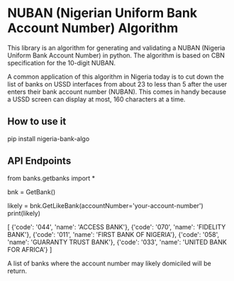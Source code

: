 # NUBAN (Nigerian Uniform Bank Account Number) Algorithm

This library is an algorithm for generating and validating a NUBAN (Nigeria Uniform Bank Account Number) in python. The algorithm is based on CBN specification for the 10-digit NUBAN.

A common application of this algorithm in Nigeria today is to cut down the list of banks on USSD interfaces from about 23 to less than 5 after the user enters their bank account number (NUBAN). This comes in handy because a USSD screen can display at most, 160 characters at a time.

## How to use it 

pip install nigeria-bank-algo

## API Endpoints

from banks.getbanks import *

bnk = GetBank()

likely = bnk.GetLikeBank(accountNumber='your-account-number')
print(likely)

[
    {'code': '044', 'name': 'ACCESS BANK'}, 
    {'code': '070', 'name': 'FIDELITY BANK'}, 
    {'code': '011', 'name': 'FIRST BANK OF NIGERIA'}, 
    {'code': '058', 'name': 'GUARANTY TRUST BANK'}, 
    {'code': '033', 'name': 'UNITED BANK FOR AFRICA'}
    ]

A list of banks where the account number may likely domiciled will be return.

